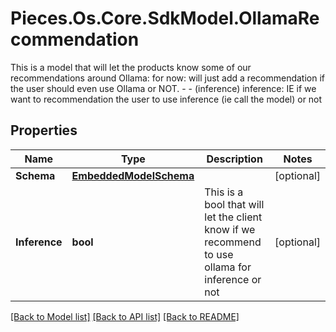 # Pieces.Os.Core.SdkModel.OllamaRecommendation
This is a model that will let the products know some of our recommendations around Ollama:  for now: will just add a recommendation if the user should even use Ollama or NOT. - - (inference)  inference: IE if we want to recommendation the user to use inference (ie call the model) or not

## Properties

Name | Type | Description | Notes
------------ | ------------- | ------------- | -------------
**Schema** | [**EmbeddedModelSchema**](EmbeddedModelSchema.md) |  | [optional] 
**Inference** | **bool** | This is a bool that will let the client know if we recommend to use ollama for inference or not | [optional] 

[[Back to Model list]](../README.md#documentation-for-models) [[Back to API list]](../README.md#documentation-for-api-endpoints) [[Back to README]](../README.md)

